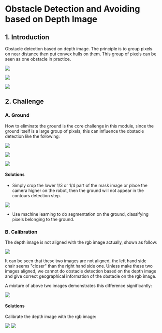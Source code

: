 # Obstacle Detection and Avoiding based on Depth Image

## 1. Introduction

Obstacle detection based on depth image. The principle is to group pixels on near distance then put convex hulls on them. This group of pixels can be seen as one obstacle in practice.



![](demo/1_raw.jpg)

![](demo/1_mask.jpg)

![](demo/1_hull.jpg)



## 2. Challenge

### A. Ground

How to eliminate the ground is the core challenge in this module, since the ground itself is a large group of pixels, this can influence the obstacle detection like the following:



![](demo/5_raw.jpg)

![](demo/5_mask.jpg)

![](demo/5_hull.jpg)



#### **Solutions**

- Simply crop the lower 1/3 or 1/4 part of the mask image or place the camera higher on the robot, then the ground will not appear in the contours detection step.

  

![](demo/hull_crop.jpg)



- Use machine learning to do segmentation on the ground, classifying pixels belonging to the ground.

  

### B. Calibration

The depth image is not aligned with the rgb image actually, shown as follow:

![](demo/no_align_rgb_depth.jpg)

It can be seen that these two images are not aligned, the left hand side chair seems "closer" than the right hand side one. Unless make these two images aligned, we cannot do obstacle detection based on the depth image and give correct geographical information of the obstacle on the rgb image.

A mixture of above two images demonstrates this difference significantly:

![](demo/no_align_mix_rgb_depth.jpg)



#### **Solutions**

Calibrate the depth image with the rgb image:



![](demo/align_rgb_depth.jpg)
![](demo/align_mix_rgb_depth.jpg)